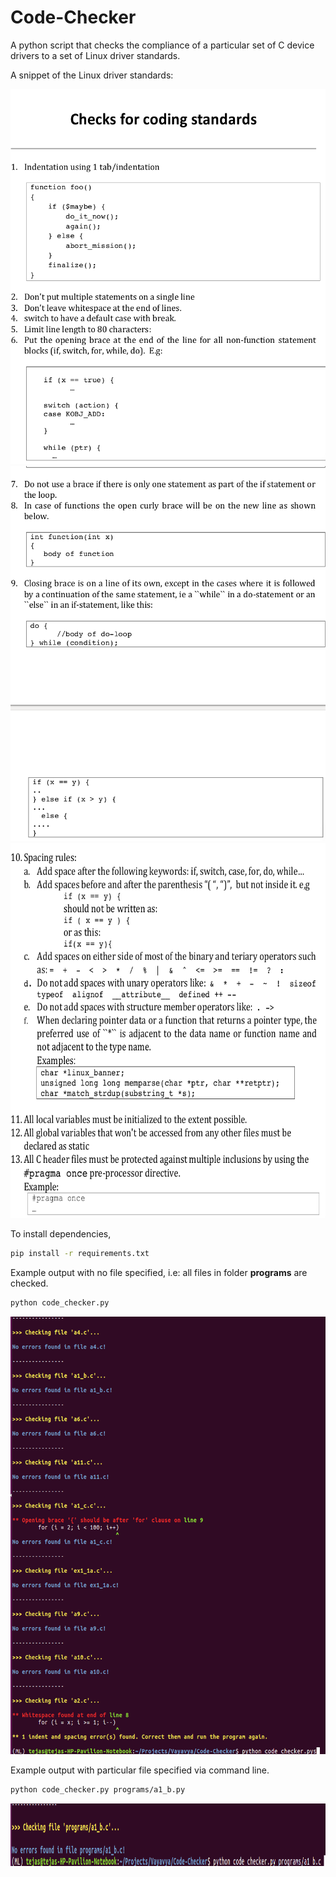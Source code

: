 # Code-Checker
A python script that checks the compliance of a particular set of C device drivers to a set of Linux driver standards.

A snippet of the Linux driver standards:

<img src = images/rule1.png height = 600>

<img src = images/rule2.png height = 600>

<img src = images/rule3.png height = 600>

To install dependencies, 

```sh
pip install -r requirements.txt
```

Example output with no file specified, i.e: all files in folder **programs** are checked.

```sh
python code_checker.py
```

<img src = images/result1.png height = 700>


Example output with particular file specified via command line.

```sh
python code_checker.py programs/a1_b.py
```

<img src = images/result2.png height = 100>

